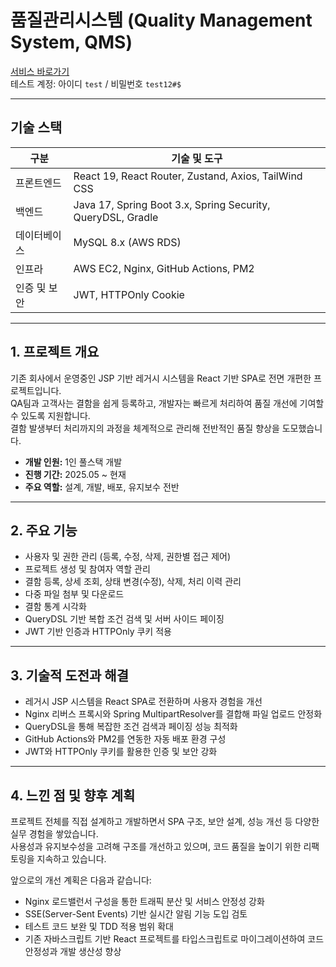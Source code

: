 # 품질관리시스템 (Quality Management System, QMS)

[서비스 바로가기](https://qms.jaemin.app)  
테스트 계정: 아이디 `test` / 비밀번호 `test12#$`

---

## 기술 스택

| 구분         | 기술 및 도구                                                      |
|--------------|-------------------------------------------------------------------|
| 프론트엔드   | React 19, React Router, Zustand, Axios, TailWind CSS                           |
| 백엔드       | Java 17, Spring Boot 3.x, Spring Security, QueryDSL, Gradle      |
| 데이터베이스 | MySQL 8.x (AWS RDS)                                               |
| 인프라       | AWS EC2, Nginx, GitHub Actions, PM2                               |
| 인증 및 보안 | JWT, HTTPOnly Cookie                                              |

---

## 1. 프로젝트 개요

기존 회사에서 운영중인 JSP 기반 레거시 시스템을 React 기반 SPA로 전면 개편한 프로젝트입니다.  
QA팀과 고객사는 결함을 쉽게 등록하고, 개발자는 빠르게 처리하여 품질 개선에 기여할 수 있도록 지원합니다.  
결함 발생부터 처리까지의 과정을 체계적으로 관리해 전반적인 품질 향상을 도모했습니다.

- **개발 인원:** 1인 풀스택 개발  
- **진행 기간:** 2025.05 ~ 현재  
- **주요 역할:** 설계, 개발, 배포, 유지보수 전반

---

## 2. 주요 기능

- 사용자 및 권한 관리 (등록, 수정, 삭제, 권한별 접근 제어)
- 프로젝트 생성 및 참여자 역할 관리
- 결함 등록, 상세 조회, 상태 변경(수정), 삭제, 처리 이력 관리
- 다중 파일 첨부 및 다운로드
- 결함 통계 시각화
- QueryDSL 기반 복합 조건 검색 및 서버 사이드 페이징
- JWT 기반 인증과 HTTPOnly 쿠키 적용

---

## 3. 기술적 도전과 해결

- 레거시 JSP 시스템을 React SPA로 전환하며 사용자 경험을 개선  
- Nginx 리버스 프록시와 Spring MultipartResolver를 결합해 파일 업로드 안정화  
- QueryDSL을 통해 복잡한 조건 검색과 페이징 성능 최적화  
- GitHub Actions와 PM2를 연동한 자동 배포 환경 구성  
- JWT와 HTTPOnly 쿠키를 활용한 인증 및 보안 강화

---

## 4. 느낀 점 및 향후 계획

프로젝트 전체를 직접 설계하고 개발하면서 SPA 구조, 보안 설계, 성능 개선 등 다양한 실무 경험을 쌓았습니다.  
사용성과 유지보수성을 고려해 구조를 개선하고 있으며, 코드 품질을 높이기 위한 리팩토링을 지속하고 있습니다.

앞으로의 개선 계획은 다음과 같습니다:
 
- Nginx 로드밸런서 구성을 통한 트래픽 분산 및 서비스 안정성 강화  
- SSE(Server-Sent Events) 기반 실시간 알림 기능 도입 검토  
- 테스트 코드 보완 및 TDD 적용 범위 확대
- 기존 자바스크립트 기반 React 프로젝트를 타입스크립트로 마이그레이션하여 코드 안정성과 개발 생산성 향상
